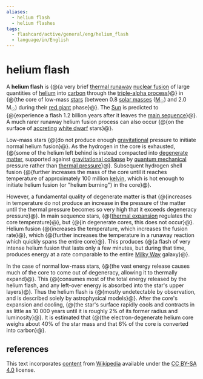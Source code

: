 ```yaml
---
aliases:
  - helium flash
  - helium flashes
tags:
  - flashcard/active/general/eng/helium_flash
  - language/in/English
---
```


# helium flash

A __helium flash__ is {@{a very brief [thermal runaway](thermal%20runaway.md) [nuclear fusion](nuclear%20fusion.md) of large quantities of [helium](helium.md) into [carbon](carbon.md) through the [triple-alpha process](triple-alpha%20process.md)}@} in {@{the core of low-mass [stars](star.md) (between 0.8 [solar masses](solar%20mass.md) ([M<sub>☉</sub>](solar%20mass.md)) and 2.0 M<sub>☉</sub>) during their [red giant](red%20giant.md) phase}@}. The [Sun](Sun.md) is predicted to {@{experience a flash 1.2 billion years after it leaves the [main sequence](main%20sequence.md)}@}. A much rarer runaway helium fusion process can also occur {@{on the surface of [accreting](accretion%20(astrophysics).md) [white dwarf](white%20dwarf.md) stars}@}. <!--SR:!2027-07-08,816,334!2025-10-07,255,230!2025-05-17,214,310!2026-07-04,526,310-->

Low-mass stars {@{do not produce enough [gravitational](gravity.md) pressure to initiate normal helium fusion}@}. As the hydrogen in the core is exhausted, {@{some of the helium left behind is instead compacted into [degenerate matter](degenerate%20matter.md), supported against [gravitational collapse](gravitational%20collapse.md) by [quantum mechanical](quantum%20mechanics.md) pressure rather than [thermal pressure](ideal%20gas%20law.md)}@}. Subsequent hydrogen shell fusion {@{further increases the mass of the core until it reaches temperature of approximately 100 million [kelvin](Kelvin.md), which is hot enough to initiate helium fusion (or "helium burning") in the core}@}. <!--SR:!2027-02-16,710,334!2025-07-18,213,254!2025-07-06,221,254-->

However, a fundamental quality of degenerate matter is that {@{increases in temperature do not produce an increase in the pressure of the matter until the thermal pressure becomes so very high that it exceeds degeneracy pressure}@}. In main sequence stars, {@{[thermal expansion](hydrostatic%20equilibrium.md) regulates the core temperature}@}, but {@{in degenerate cores, this does not occur}@}. Helium fusion {@{increases the temperature, which increases the fusion rate}@}, which {@{further increases the temperature in a runaway reaction which quickly spans the entire core}@}. This produces {@{a flash of very intense helium fusion that lasts only a few minutes, but during that time, produces energy at a rate comparable to the entire [Milky Way](Milky%20Way.md) galaxy}@}. <!--SR:!2025-08-19,298,334!2027-12-19,956,350!2025-06-26,254,330!2027-03-30,738,330!2027-05-13,775,334!2025-10-28,337,310-->

In the case of normal low-mass stars, {@{the vast energy release causes much of the core to come out of degeneracy, allowing it to thermally expand}@}. This {@{consumes most of the total energy released by the helium flash, and any left-over energy is absorbed into the star's upper layers}@}. Thus the helium flash is {@{mostly undetectable by observation, and is described solely by astrophysical models}@}. After the core's expansion and cooling, {@{the star's surface rapidly cools and contracts in as little as 10&nbsp;000 years until it is roughly 2% of its former radius and luminosity}@}. It is estimated that {@{the electron-degenerate helium core weighs about 40% of the star mass and that 6% of the core is converted into carbon}@}. <!--SR:!2025-08-14,296,334!2026-11-11,589,290!2027-06-08,795,334!2025-08-19,232,254!2026-07-03,457,270-->

## references

This text incorporates [content](https://en.wikipedia.org/wiki/helium_flash) from [Wikipedia](Wikipedia.md) available under the [CC BY-SA 4.0](https://creativecommons.org/licenses/by-sa/4.0/) license.
